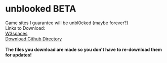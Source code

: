 # unblooked BETA
Game sites I guarantee will be unbl0cked (maybe forever?)
<br>
Links to Download:<br>
<a href="https://unblooked.w3spaces.com/download.html">W3spaces</a>
<br>
<a href="https://download-directory.github.io/?url=https%3A%2F%2Fgithub.com%2FWande-inc%2Funblooked%2Ftree%2Fmain%2Fdownload">Download Github Directory</a>
<br><br>
<b>The files you download are made so you don't have to re-download them for updates!</b>
